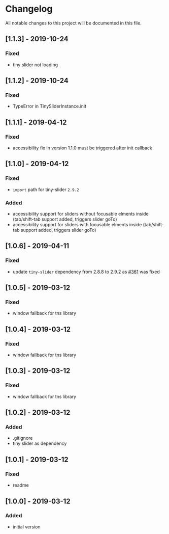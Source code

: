 # Changelog
All notable changes to this project will be documented in this file.

## [1.1.3] - 2019-10-24

### Fixed
- tiny slider not loading

## [1.1.2] - 2019-10-24

### Fixed
- TypeError in TinySliderInstance.init

## [1.1.1] - 2019-04-12

### Fixed
- accessibility fix in version 1.1.0 must be triggered after init callback 

## [1.1.0] - 2019-04-12

### Fixed
- `import` path for tiny-slider `2.9.2`

### Added
- accessibility support for sliders without focusable elments inside (tab/shift-tab support added, triggers slider goTo)
- accessibility support for sliders with focusable elments inside (tab/shift-tab support added, triggers slider goTo)

## [1.0.6] - 2019-04-11

### Fixed
- update `tiny-slider` dependency from 2.8.8 to 2.9.2 as [#361](https://github.com/ganlanyuan/tiny-slider/issues/361) was fixed

## [1.0.5] - 2019-03-12

### Fixed
- window fallback for tns library

## [1.0.4] - 2019-03-12

### Fixed
- window fallback for tns library

## [1.0.3] - 2019-03-12

### Fixed
- window fallback for tns library

## [1.0.2] - 2019-03-12

### Added
- .gitignore
- tiny slider as dependency

## [1.0.1] - 2019-03-12

### Fixed
- readme

## [1.0.0] - 2019-03-12

### Added
- initial version
